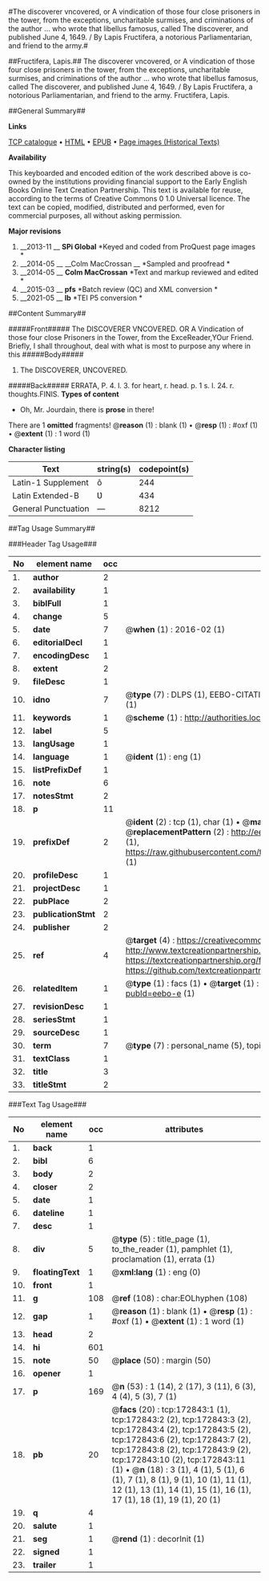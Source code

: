 #The discoverer vncovered, or A vindication of those four close prisoners in the tower, from the exceptions, uncharitable surmises, and criminations of the author ... who wrote that libellus famosus, called The discoverer, and published June 4, 1649. / By Lapis Fructifera, a notorious Parliamentarian, and friend to the army.#

##Fructifera, Lapis.##
The discoverer vncovered, or A vindication of those four close prisoners in the tower, from the exceptions, uncharitable surmises, and criminations of the author ... who wrote that libellus famosus, called The discoverer, and published June 4, 1649. / By Lapis Fructifera, a notorious Parliamentarian, and friend to the army.
Fructifera, Lapis.

##General Summary##

**Links**

[TCP catalogue](http://www.ota.ox.ac.uk/tcp/)  • 
[HTML](http://tei.it.ox.ac.uk/tcp/Texts-HTML/free/A81/A81524.html)  • 
[EPUB](http://tei.it.ox.ac.uk/tcp/Texts-EPUB/free/A81/A81524.epub) • 
[Page images (Historical Texts)](https://historicaltexts.jisc.ac.uk/eebo-47682887e)

**Availability**

This keyboarded and encoded edition of the work described above is co-owned by the
    institutions providing financial support to the Early English Books Online Text Creation
    Partnership. This text is available for reuse, according to the terms of  Creative Commons 0 1.0 Universal
    licence. The text can be copied, modified, distributed and performed, even for commercial
    purposes, all without asking permission.

**Major revisions**

1. __2013-11 __ __SPi Global__ *Keyed and coded from ProQuest page images *
1. __2014-05 __ __Colm MacCrossan __ *Sampled and proofread *
1. __2014-05 __ __Colm MacCrossan__ *Text and markup reviewed and edited *
1. __2015-03 __ __pfs__ *Batch review (QC) and XML conversion *
1. __2021-05 __ __lb__ *TEI P5 conversion *

##Content Summary##

#####Front#####
The DISCOVERER VNCOVERED. OR A Vindication of those four close Prisoners in the Tower, from the ExceReader,YOur Friend. Briefly, I shall throughout, deal with what is most to purpose any where in this
#####Body#####

1. The DISCOVERER, ƲNCOVERED.

#####Back#####
ERRATA, P. 4. l. 3. for heart, r. head. p. 1 s. l. 24. r. thoughts.FINIS.
**Types of content**

  * Oh, Mr. Jourdain, there is **prose** in there!

There are 1 **omitted** fragments! 
 @__reason__ (1) : blank (1)  •  @__resp__ (1) : #oxf (1)  •  @__extent__ (1) : 1 word (1)

**Character listing**


|Text|string(s)|codepoint(s)|
|---|---|---|
|Latin-1 Supplement|ô|244|
|Latin Extended-B|Ʋ|434|
|General Punctuation|—|8212|

##Tag Usage Summary##

###Header Tag Usage###

|No|element name|occ|attributes|
|---|---|---|---|
|1.|__author__|2||
|2.|__availability__|1||
|3.|__biblFull__|1||
|4.|__change__|5||
|5.|__date__|7| @__when__ (1) : 2016-02 (1)|
|6.|__editorialDecl__|1||
|7.|__encodingDesc__|1||
|8.|__extent__|2||
|9.|__fileDesc__|1||
|10.|__idno__|7| @__type__ (7) : DLPS (1), EEBO-CITATION (1), VID (1), EEBO-PROQUEST (1), STC (2), OCLC (1)|
|11.|__keywords__|1| @__scheme__ (1) : http://authorities.loc.gov/ (1)|
|12.|__label__|5||
|13.|__langUsage__|1||
|14.|__language__|1| @__ident__ (1) : eng (1)|
|15.|__listPrefixDef__|1||
|16.|__note__|6||
|17.|__notesStmt__|2||
|18.|__p__|11||
|19.|__prefixDef__|2| @__ident__ (2) : tcp (1), char (1)  •  @__matchPattern__ (2) : ([0-9\-]+):([0-9IVX]+) (1), (.+) (1)  •  @__replacementPattern__ (2) : http://eebo.chadwyck.com/downloadtiff?vid=$1&page=$2 (1), https://raw.githubusercontent.com/textcreationpartnership/Texts/master/tcpchars.xml#$1 (1)|
|20.|__profileDesc__|1||
|21.|__projectDesc__|1||
|22.|__pubPlace__|2||
|23.|__publicationStmt__|2||
|24.|__publisher__|2||
|25.|__ref__|4| @__target__ (4) : https://creativecommons.org/publicdomain/zero/1.0/ (1), http://www.textcreationpartnership.org/docs/. (1), https://textcreationpartnership.org/faq/#faq05 (1), https://github.com/textcreationpartnership (1)|
|26.|__relatedItem__|1| @__type__ (1) : facs (1)  •  @__target__ (1) : https://data.historicaltexts.jisc.ac.uk/view?pubId=eebo-e (1)|
|27.|__revisionDesc__|1||
|28.|__seriesStmt__|1||
|29.|__sourceDesc__|1||
|30.|__term__|7| @__type__ (7) : personal_name (5), topical_term (1), geographic_name (1)|
|31.|__textClass__|1||
|32.|__title__|3||
|33.|__titleStmt__|2||


###Text Tag Usage###

|No|element name|occ|attributes|
|---|---|---|---|
|1.|__back__|1||
|2.|__bibl__|6||
|3.|__body__|2||
|4.|__closer__|2||
|5.|__date__|1||
|6.|__dateline__|1||
|7.|__desc__|1||
|8.|__div__|5| @__type__ (5) : title_page (1), to_the_reader (1), pamphlet (1), proclamation (1), errata (1)|
|9.|__floatingText__|1| @__xml:lang__ (1) : eng (0)|
|10.|__front__|1||
|11.|__g__|108| @__ref__ (108) : char:EOLhyphen (108)|
|12.|__gap__|1| @__reason__ (1) : blank (1)  •  @__resp__ (1) : #oxf (1)  •  @__extent__ (1) : 1 word (1)|
|13.|__head__|2||
|14.|__hi__|601||
|15.|__note__|50| @__place__ (50) : margin (50)|
|16.|__opener__|1||
|17.|__p__|169| @__n__ (53) : 1 (14), 2 (17), 3 (11), 6 (3), 4 (4), 5 (3), 7 (1)|
|18.|__pb__|20| @__facs__ (20) : tcp:172843:1 (1), tcp:172843:2 (2), tcp:172843:3 (2), tcp:172843:4 (2), tcp:172843:5 (2), tcp:172843:6 (2), tcp:172843:7 (2), tcp:172843:8 (2), tcp:172843:9 (2), tcp:172843:10 (2), tcp:172843:11 (1)  •  @__n__ (18) : 3 (1), 4 (1), 5 (1), 6 (1), 7 (1), 8 (1), 9 (1), 10 (1), 11 (1), 12 (1), 13 (1), 14 (1), 15 (1), 16 (1), 17 (1), 18 (1), 19 (1), 20 (1)|
|19.|__q__|4||
|20.|__salute__|1||
|21.|__seg__|1| @__rend__ (1) : decorInit (1)|
|22.|__signed__|1||
|23.|__trailer__|1||
